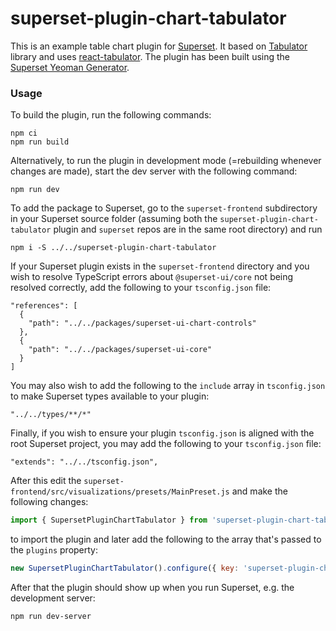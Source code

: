 # superset-plugin-chart-tabulator

This is an example table chart plugin for [Superset](https://superset.apache.org/). It based on [Tabulator](https://tabulator.info/) library and uses [react-tabulator](https://github.com/ngduc/react-tabulator). The plugin has been built using the [Superset Yeoman Generator](https://www.npmjs.com/package/@superset-ui/generator-superset).

### Usage

To build the plugin, run the following commands:

```
npm ci
npm run build
```

Alternatively, to run the plugin in development mode (=rebuilding whenever changes are made), start the dev server with the following command:

```
npm run dev
```

To add the package to Superset, go to the `superset-frontend` subdirectory in your Superset source folder (assuming both the `superset-plugin-chart-tabulator` plugin and `superset` repos are in the same root directory) and run
```
npm i -S ../../superset-plugin-chart-tabulator
```

If your Superset plugin exists in the `superset-frontend` directory and you wish to resolve TypeScript errors about `@superset-ui/core` not being resolved correctly, add the following to your `tsconfig.json` file:

```
"references": [
  {
    "path": "../../packages/superset-ui-chart-controls"
  },
  {
    "path": "../../packages/superset-ui-core"
  }
]
```

You may also wish to add the following to the `include` array in `tsconfig.json` to make Superset types available to your plugin:

```
"../../types/**/*"
```

Finally, if you wish to ensure your plugin `tsconfig.json` is aligned with the root Superset project, you may add the following to your `tsconfig.json` file:

```
"extends": "../../tsconfig.json",
```

After this edit the `superset-frontend/src/visualizations/presets/MainPreset.js` and make the following changes:

```js
import { SupersetPluginChartTabulator } from 'superset-plugin-chart-tabulator';
```

to import the plugin and later add the following to the array that's passed to the `plugins` property:
```js
new SupersetPluginChartTabulator().configure({ key: 'superset-plugin-chart-tabulator' }),
```

After that the plugin should show up when you run Superset, e.g. the development server:

```
npm run dev-server
```
